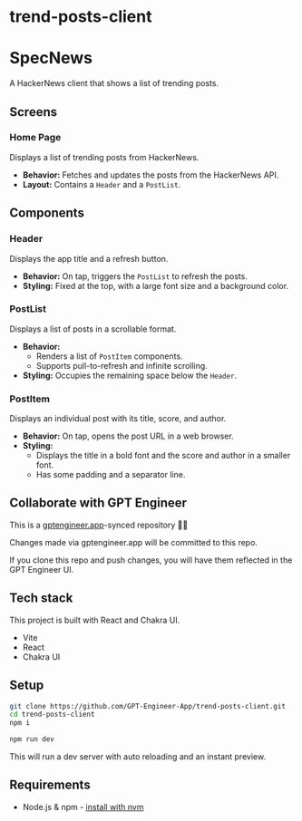 # trend-posts-client

# SpecNews

A HackerNews client that shows a list of trending posts.

## Screens

### Home Page

Displays a list of trending posts from HackerNews.

- **Behavior:** Fetches and updates the posts from the HackerNews API.
- **Layout:** Contains a `Header` and a `PostList`.

## Components

### Header

Displays the app title and a refresh button.

- **Behavior:** On tap, triggers the `PostList` to refresh the posts.
- **Styling:** Fixed at the top, with a large font size and a background color.

### PostList

Displays a list of posts in a scrollable format.

- **Behavior:**
  - Renders a list of `PostItem` components.
  - Supports pull-to-refresh and infinite scrolling.
- **Styling:** Occupies the remaining space below the `Header`.

### PostItem

Displays an individual post with its title, score, and author.

- **Behavior:** On tap, opens the post URL in a web browser.
- **Styling:**
  - Displays the title in a bold font and the score and author in a smaller font.
  - Has some padding and a separator line.

## Collaborate with GPT Engineer

This is a [gptengineer.app](https://gptengineer.app)-synced repository 🌟🤖

Changes made via gptengineer.app will be committed to this repo.

If you clone this repo and push changes, you will have them reflected in the GPT Engineer UI.

## Tech stack

This project is built with React and Chakra UI.

- Vite
- React
- Chakra UI

## Setup

```sh
git clone https://github.com/GPT-Engineer-App/trend-posts-client.git
cd trend-posts-client
npm i
```

```sh
npm run dev
```

This will run a dev server with auto reloading and an instant preview.

## Requirements

- Node.js & npm - [install with nvm](https://github.com/nvm-sh/nvm#installing-and-updating)
